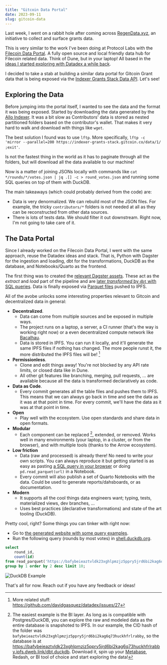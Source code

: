```yaml
---
title: "Gitcoin Data Portal"
date: 2023-09-11
slug: gitcoin-data
---
```


Last week, I went on a rabbit hole after coming across [RegenData.xyz](https://gov.gitcoin.co/t/regendata-xyz-our-sybil-resistant-future-q3-2023-and-beyond/16474), an initiative to collect and surface grants data.

This is very similar to the work I've been doing at Protocol Labs with the [Filecoin Data Portal](https://github.com/davidgasquez/filecoin-data-portal). A fully open source and local friendly data hub for Filecoin related data. Think of Dune, but in your laptop! All based in the [ideas I started exploring with Datadex a while back](https://github.com/davidgasquez/datadex).

I decided to take a stab at building a similar data portal for Gitcoin Grant data that is being exposed via the [Indexer Grants Stack Data API](https://indexer-grants-stack.gitcoin.co/data/). Let's see!

## Exploring the Data

Before jumping into the portal itself, I wanted to see the data and the format it was being exposed. Started by downloading the data generated by the [Allo Indexer](https://github.com/gitcoinco/allo-indexer/). It was a bit slow as Contributors' data is stored as nested partitioned folders based on the contributor's wallet. That makes it very hard to walk and download with things like `wget`.

The best solution I found was to use `lftp`. More specifically, `lftp -c 'mirror --parallel=200 https://indexer-grants-stack.gitcoin.co/data/1/ ;exit'`.

Is not the fastest thing in the world as it has to paginate through all the folders, but will download all the data available to our machine!

Now is a matter of joining JSONs locally with commands like `cat */rounds/*/votes.json | jq .[] -c > round_votes.json` and running some SQL queries on top of them with DuckDB.

The main takeaways (which could probably derived from the code) are:

- Data is very denormalized. We can rebuild most of the JSON files. For example, the tricky `contributors/*` folders is not needed at all as they can be reconstructed from other data sources.
- There is lots of tests data. We should filter it out downstream. Right now, I'm not going to take care of it.

## The Data Portal

<div class="github-card" data-github="davidgasquez/gitcoin-grants-data-portal" data-width="650" data-height="" data-theme="default"></div>
<script src="//cdn.jsdelivr.net/github-cards/latest/widget.js"></script>

Since I already worked on the Filecoin Data Portal, I went with the same approach, reuse the Datadex ideas and stack. That is, Python with Dagster for the ingestion and loading, dbt for the transformations, DuckDB as the database, and Notebooks/Quarto as the frontend.

The first thing was to created the [relevant Dagster assets](https://github.com/davidgasquez/gitcoin-grants-data-portal/blob/main/ggdp/assets.py). These act as the _extract_ and _load_ part of the pipeline and are [later _transformed_ by `dbt` with SQL queries](https://github.com/davidgasquez/gitcoin-grants-data-portal/blob/main/dbt/models/round_votes.sql). Data is finally exposed via [Parquet files](https://www.robinlinacre.com/parquet_api/) pushed to IPFS.

All of the avobe unlocks some interesting properties relevant to Gitcoin and decentralized data in general:

- **Decentralized**.
  - Data can come from multiple sources and be exposed in multiple ways.
  - The project runs on a laptop, a server, a CI runner (that's the way is working right now) or a even decentralized compute network like [Bacalhau](https://www.bacalhau.org/).
  - Data is stored in IPFS. You can run it locally, and it'll generate the same IPFS files if nothing has changed. The more people runst it, the more distributed the IPFS files will be! [^1]
- **Permissionless**.
  - Clone and edit things away! You're not blocked by any API rate limits, or closed data like in Dune.
  - All other git features like branching, merging, pull requests, ... are available because all the data is transformed declaratively as code.
- **Data as Code**.
  - Every commit generates all the table files and pushes them to IPFS. This means that we can always go back in time and see the data as it was at that point in time. For every commit, we'll have the data as it was at that point in time.
- **Open**
  - Play well with the ecosystem. Use open standards and share data in open formats.
- **Modular**
  - Each component can be replaced [^2], extended, or removed. Works well in many environments (your laptop, in a cluster, or from the browser), and with multiple tools (thanks to the Arrow ecosystem).
- **Low friction**
  - Data (raw and processed) is already there! No need to write your own scripts. You can always reproduce it but getting started is as easy as pasting [a SQL query in your browser](https://shell.duckdb.org/) or doing `pd.read_parquet(url)` in a Notebook.
  - Every commit will also publish a set of Quarto Notebooks with the data. Could be used to generate reports/dahsboards, or as documentation.
- **Modern**
  - It supports all the cool things data engineers want; typing, tests, materialized views, dev branches, ...
  - Uses best practices (declarative transformations) and state of the art tooling (DuckDB).

Pretty cool, right? Some things you can tinker with right now:

- Go to [the generated website with some query examples](https://bafybeieaztvldk23xghlpmzjz5ppry5jrd6bi2kag6q73huckhfrlrabby.ipfs.dweb.link/).
- Run the following query (rounds by most votes) in [shell.duckdb.org](https://shell.duckdb.org/).

```sql
select
    round_id,
    count(id)
from read_parquet('https://bafybeieaztvldk23xghlpmzjz5ppry5jrd6bi2kag6q73huckhfrlrabby.ipfs.w3s.link/round_votes.parquet')
group by 1 order by 2 desc limit 10;
```

![DuckDB Example](https://user-images.githubusercontent.com/1682202/267361009-a416610e-3905-4399-adac-5d395975c2e5.png)

That's all for now. Reach out if you have any feedback or ideas!

[^1]: More related stuff: <https://github.com/davidgasquez/datadex/issues/27>
[^2]: The easiest example is the BI layer. As long as is compatible with Postgres/DuckDB, you can explore the raw and modeled data as the entire database is snapshoted to IPFS. In our example, the CID hash of the folder was `bafybeieaztvldk23xghlpmzjz5ppry5jrd6bi2kag6q73huckhfrlrabby`, so the database is at <https://bafybeieaztvldk23xghlpmzjz5ppry5jrd6bi2kag6q73huckhfrlrabby.ipfs.dweb.link/dbt.duckdb>. Download it, spin up your [Metabase](https://www.metabase.com/data_sources/duckdb), Redash, or BI tool of choice and start exploring the data!
